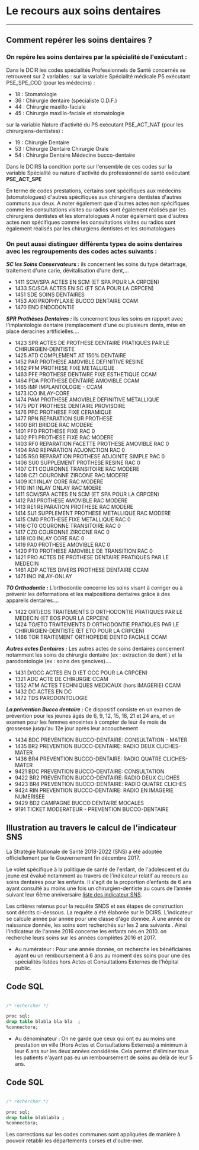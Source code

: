 # Le recours aux soins dentaires 
----

## Comment repérer les soins dentaires ?

### On repère les soins dentaires par la spécialité de l'exécutant :

 Dans le DCIR les codes spécialités Professionnels de Santé concernés se retrouvent sur 2 variables :
sur la variable Spécialité médicale PS exécutant PSE_SPE_COD  (pour les médecins) :
- 18 : Stomatologie
- 36 : Chirurgie dentaire (spécialiste O.D.F.)
- 44 : Chirurgie maxillo-faciale
- 45 : Chirurgie maxillo-faciale et stomatologie

sur la variable Nature d'activité du PS exécutant PSE_ACT_NAT (pour les chirurgiens-dentistes)  :
- 19 : Chirurgie Dentaire
- 53 : Chirurgie Dentaire Chirurgie Orale
- 54 : Chirurgie Dentaire Médecine bucco-dentaire

Dans le DCIRS la condition porte  sur l'ensemble de ces codes sur la variable Spécialité ou nature d'activité du professionnel de santé exécutant **PSE_ACT_SPE**

En terme de codes prestations, certains  sont spécifiques aux médecins (stomatologues) d'autres spécifiques aux chirurgiens dentistes d'autres communs aux deux. A noter également que d'autres actes non spécifiques comme les consultations visites ou radios sont également réalisés par les chirurgiens dentistes et les stomatologues
A noter également que d'autres actes non spécifiques comme les consultations visites ou radios sont également réalisés par les chirurgiens dentistes et les stomatologues

### On peut aussi distinguer différents types de soins  dentaires avec les regroupements des codes actes suivants :

***SC les Soins Conservateurs :*** ils concernent les soins du type détartrage, traitement d'une carie, dévitalisation d'une dent,...
*  1411	SCM/SPA	ACTES EN SCM (ET SPA POUR LA CRPCEN)
*  1433	SC/SCA	ACTES EN SC (ET SCA POUR LA CRPCEN)
*  1451	SDE	SOINS DENTAIRES
*  1453	AXI	PROPHYLAXIE BUCCO DENTAIRE CCAM
*  1470	END	ENDODONTIE


***SPR Prothèses Dentaires :*** ils concernent tous les soins en rapport avec l'implantologie dentaire (remplacement d'une ou plusieurs dents, mise en place deracines artificielles....
*  1423	SPR	ACTES DE PROTHESE DENTAIRE PRATIQUES PAR LE CHIRURGIEN-DENTISTE
*  1425	ATD	COMPLEMENT AT 150% DENTAIRE
*  1452	PAR	PROTHESE AMOVIBLE DEFINITIVE RESINE
*  1462	PFM	PROTHESE FIXE METALLIQUE
*  1463	PFE	PROTHESE DENTAIRE FIXE ESTHETIQUE CCAM
*  1464	PDA	PROTHESE DENTAIRE AMOVIBLE CCAM
*  1465	IMP	IMPLANTOLOGIE - CCAM
*  1473	ICO	INLAY-CORE
*  1474	PAM	PROTHESE AMOVIBLE DEFINITIVE METALLIQUE
*  1475	PDT	PROTHESE DENTAIRE PROVISOIRE
*  1476	PFC	PROTHESE FIXE CERAMIQUE
*  1477	RPN	REPARATION SUR PROTHESE
*  1400	BR1	BRIDGE RAC MODERE
*  1401	PF0	PROTHESE FIXE RAC 0
*  1402	PF1	PROTHESE FIXE RAC MODERE
*  1403	RF0	REPARATION FACETTE PROTHESE AMOVIBLE RAC 0
*  1404	RA0	REPARATION ADJONCTION RAC 0
*  1405	RS0	REPARATION PROTHESE ADJOINTE SIMPLE RAC 0
*  1406	SU0	SUPPLEMENT PROTHESE RESINE RAC 0
*  1407	CT1	COURONNE TRANSITOIRE RAC MODERE
*  1408	CZ1	COURONNE ZIRCONE RAC MODERE
*  1409	IC1	INLAY CORE RAC MODERE
*  1410	IN1	INLAY ONLAY RAC MOERE
*  1411	SCM/SPA	ACTES EN SCM (ET SPA POUR LA CRPCEN)
*  1412	PA1	PROTHESE AMOVIBLE RAC MODERE
*  1413	RE1	REPARATION PROTHESE RAC MODERE
*  1414	SU1	SUPPLEMENT PROTHESE METALLIQUE RAC MODERE
*  1415	CM0	PROTHESE FIXE METALLIQUE RAC 0
*  1416	CT0	COURONNE TRANSITOIRE RAC 0
*  1417	CZ0	COURONNE ZIRCONE RAC 0
*  1418	IC0	INLAY CORE RAC 0
*  1419	PA0	PROTHESE AMOVIBLE RAC 0
*  1420	PT0	PROTHESE AMOVIBLE DE TRANSITION RAC 0
*  1421	PRO	ACTES DE PROTHESE DENTAIRE PRATIQUES PAR LE MEDECIN
*  1461	ADP	ACTES DIVERS PROTHESE DENTAIRE CCAM
*  1471	INO	INLAY-ONLAY

***TO Orthodontie :*** L’orthodontie concerne les soins visant à corriger ou à prévenir les déformations et les malpositions dentaires grâce à des appareils dentaires....
*  1422	ORT/EOS	TRAITEMENTS D  ORTHODONTIE PRATIQUES PAR LE MEDECIN (ET EOS POUR LA CRPCEN)
*  1424	TO/ETO	TRAITEMENTS D  ORTHODONTIE PRATIQUES PAR LE CHIRURGIEN-DENTISTE (ET ETO POUR LA CRPCEN)
*  1466	TOR	TRAITEMENT ORTHOPEDIE DENTO FACIALE CCAM

***Autres actes Dentaires :*** Les autres actes de soins  dentaires concernent notamment les soins de chirurgie dentaire (ex : extraction de dent ) et la parodontologie (ex : soins des gencives)....
*  1431	D/OCC	ACTES EN D (ET OCC POUR LA CRPCEN)
*  1321	ADC	ACTE DE CHIRURGIE CCAM
*  1352	ATM	ACTES TECHNIQUES MEDICAUX  (hors IMAGERIE) CCAM
*  1432	DC	ACTES EN DC
*  1472	TDS	PARODONTOLOGIE

***La prévention Bucco dentaire :*** Ce dispositif consiste en un examen de prévention pour les jeunes âgés de 6, 9, 12, 15, 18, 21 et 24 ans, et un examen pour les femmes enceintes à compter de leur 4e mois de grossesse jusqu'au 12e jour après leur accouchement
*  1434	BDC	PREVENTION BUCCO-DENTAIRE: CONSULTATION - MATER
*  1435	BR2	PREVENTION BUCCO-DENTAIRE: RADIO DEUX CLICHES-MATER
*  1436	BR4	PREVENTION BUCCO-DENTAIRE: RADIO QUATRE CLICHES-MATER
*  9421	BDC	PREVENTION BUCCO-DENTAIRE: CONSULTATION
*  9422	BR2	PREVENTION BUCCO-DENTAIRE: RADIO DEUX CLICHES
*  9423	BR4	PREVENTION BUCCO-DENTAIRE: RADIO QUATRE CLICHES
*  9424	RIN	PREVENTION BUCCO-DENTAIRE: RADIO EN IMAGERIE NUMERISEE
*  9429	BD2	CAMPAGNE BUCCO DENTAIRE MOCALES
*  9191		TICKET MODERATEUR - PREVENTION BUCCO-DENTAIRE



## Illustration au travers le calcul de l'indicateur SNS
 La Stratégie Nationale de Santé 2018-2022 (SNS) a été adoptée officiellement par le Gouvernement fin décembre 2017.
 
Le volet spécifique  à la politique de santé de l'enfant, de l'adolescent et du jeune est évalué notamment au travers de l'indicateur 
 relatif au recours au soins dentaires pour les enfants. Il s'agit de la proportion d’enfants de 6 ans ayant consulté au moins une fois un chirurgien-dentiste au cours de l’année suivant leur 6ème anniversaire
[liste des indicateur SNS](http://dataviz.drees.solidarites-sante.gouv.fr/suivi-sns/). 

Les critères retenus pour la requête SNDS et ses étapes de construction sont décrits ci-dessous. La requête a été élaborée sur le DCIRS.
L'indicateur se calcule année par année pour une classe d'âge donnée. A une année de naissance donnée, les soins sont recherchés sur les 2 ans suivants .
Ainsi l'indicateur de l'année 2016 concerne les enfants nés en 2010. on recherche leurs soins sur les années complètes 2016 et 2017.
* Au numérateur : 
Pour une année donnée, on recherche les  bénéficiaires ayant eu un remboursement à 6 ans au moment des soins pour une des spécialités listées  hors Actes et Consultations Externes de l'hôpital public. 

## Code SQL 
```sql

/* rechercher */

proc sql;
drop table blabla bla bla  ;
%connectora;


```

* Au dénominateur :
 On ne garde que ceux qui ont eu au moins une prestation en ville (Hors Actes et Consultations Externes) a minimum à leur 6 ans sur les deux années considérée.
 Cela permet d'éliminer tous les patients n'ayant pas eu un remboursement de soins au delà de leur 5 ans. 

## Code SQL 
```sql

/* rechercher */

proc sql;
drop table blablabla ;
%connectora;


```

Les corrections sur les codes communes sont appliquées de manière à pouvoir rétablir les départements corses et d'outre-mer.

